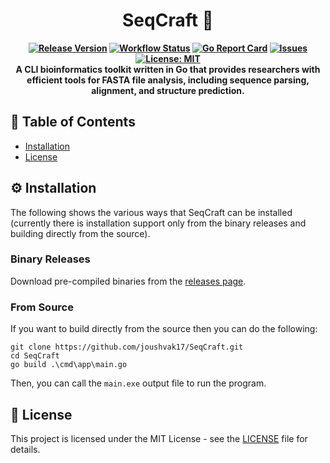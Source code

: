 <div align="center">
  <h1>SeqCraft 🧬</h1>
  <p align="center">
    <strong>
      <a href="https://github.com/joushvak17/SeqCraft/releases"><img src="https://img.shields.io/github/v/release/joushvak17/SeqCraft" alt="Release Version"></a>
      <a href="https://github.com/joushvak17/SeqCraft/actions"><img src="https://img.shields.io/github/actions/workflow/status/joushvak17/SeqCraft/test-and-lint.yml" alt="Workflow Status"></a>
      <a href="https://goreportcard.com/report/github.com/joushvak17/SeqCraft"><img src="https://goreportcard.com/badge/github.com/joushvak17/SeqCraft" alt="Go Report Card"></a>
      <a href="https://github.com/joushvak17/SeqCraft/issues"><img src="https://img.shields.io/github/issues/joushvak17/SeqCraft" alt="Issues"></a>
      <a href="LICENSE"><img src="https://img.shields.io/badge/license-MIT-blue.svg" alt="License: MIT"></a>
      <br>
      A CLI bioinformatics toolkit written in Go that provides researchers with efficient tools for FASTA file analysis, including sequence parsing, alignment, and structure prediction.
    </strong>
  </p>
</div>

## 📑 Table of Contents
- [Installation](#️-installation)
- [License](#license)

## ⚙️ Installation
The following shows the various ways that SeqCraft can be installed (currently there is installation support only from the binary releases and building directly from the source).

### Binary Releases
Download pre-compiled binaries from the [releases page](https://github.com/joushvak17/SeqCraft/releases).

### From Source
If you want to build directly from the source then you can do the following:
```
git clone https://github.com/joushvak17/SeqCraft.git
cd SeqCraft
go build .\cmd\app\main.go
```
Then, you can call the `main.exe` output file to run the program.

## 📄	License
This project is licensed under the MIT License - see the [LICENSE](LICENSE) file for details.